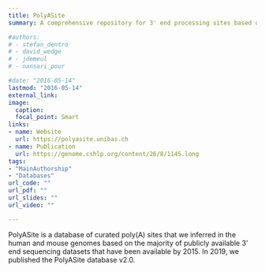 ```yaml
---
title: PolyASite
summary: A comprehensive repository for 3' end processing sites based on a uniform analysis of a large number of 3' end sequencing data sets.

#authors:
# - stefan_dentro
# - david_wedge
# - jdemeul
# - nansari_pour

#date: "2016-05-14"
lastmod: "2016-05-14"
external_link: 
image:
  caption: 
  focal_point: Smart
links:
- name: Website
  url: https://polyasite.unibas.ch
- name: Publication
  url: https://genome.cshlp.org/content/26/8/1145.long
tags:
- "MainAuthorship"
- "Databases"
url_code: ""
url_pdf: ""
url_slides: ""
url_video: ""

---
```


PolyASite is a database of curated poly(A) sites that we inferred in the human and mouse genomes based on the majority of publicly available 3’ end sequencing datasets that have been available by 2015. In 2019, we published the PolyASite database v2.0.

